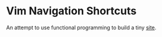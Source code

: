 # Vim Navigation Shortcuts

An attempt to use functional programming to build a tiny [site](https://tariqqubti.github.io/vim_nav_shortcuts/).